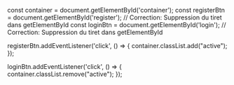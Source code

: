 const container = document.getElementById('container');
const registerBtn = document.getElementById('register'); // Correction: Suppression du tiret dans getElementById
const loginBtn = document.getElementById('login'); // Correction: Suppression du tiret dans getElementById

registerBtn.addEventListener('click', () => {
  container.classList.add("active");
});

loginBtn.addEventListener('click', () => {
  container.classList.remove("active");
});

